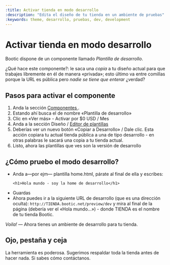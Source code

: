 ```yaml
---
:title: Activar tienda en modo desarrollo
:description: "Edita el diseño de tu tienda en un ambiente de pruebas"
:keywords: theme, desarrollo, pruebas, dev, development
---
```

# Activar tienda en modo desarrollo

Bootic dispone de un componente llamado _Plantilla de desarrollo_. 

¿Qué hace este componente?: le saca una _copia_ a tu diseño actual para que trabajes líbremente en él de manera «privada»; esto último va entre comillas porque la URL es pública pero _nadie se tiene que enterar_ ¿verdad?

## Pasos para activar el componente

1. Anda la sección [ Componentes ][1].
2. Estando ahí busca el de nombre «Plantilla de desarrollo»
3. Clic en «Ver más» - Activar por $0 USD / Mes
3. Anda a la sección Diseño / [ Editor de plantillas ][2]
4. Deberías ver un nuevo botón «Copiar a Desarrollo» / Dale clic. Esta acción copiara tu actual tienda pública a una de tipo desarrollo - en otras palabras le sacará una copia a tu tienda actual. 
5. Listo, ahora las plantillas que ves son la versión de desarrollo

## ¿Cómo pruebo el modo desarrollo?

* Anda a—por ejm— plantilla home.html, párate al final de ella y escribes:
  ```
  <h1>Hola mundo - soy la home de desarrollo</h1>
  ```
* Guardas
* Ahora puedes ir a la siguiente URL de desarrollo (que es una dirección oculta): `http://TIENDA.bootic.net/preview/dev` y mira al final de la página (debería ver el «Hola mundo...») - donde TIENDA es el nombre de tu tienda Bootic.

_Voila!_ — Ahora tienes un ambiente de desarrollo para tu tienda.


## Ojo, pestaña y ceja

La herramienta es poderosa. Sugerimos respaldar toda la tienda antes de hacer nada. Si sabes cómo contáctanos.


[1]:https://auth.bootic.net/addons "Sección componentes"
[2]:https://panel.bootic.io/admin/themes/public
